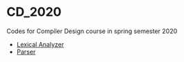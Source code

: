# CD_2020
Codes for Compiler Design course in spring semester 2020

* [Lexical Analyzer](./project_1/)
* [Parser](./project_2/)
